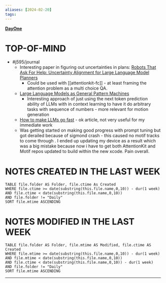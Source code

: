 ```yaml
---
aliases: [2024-02-20]
tags: 
---
```

**[DayOne](dayone://open?date=2024-02-20)**

# TOP-OF-MIND
- #j595/journal 
	- Interesting paper in figuring out uncertainties in plans: [Robots That Ask For Help: Uncertainty Alignment for Large Language Model Planners](https://robot-help.github.io/)
		- Could be used with [[attentionkit-fc]] - at least framing the attention problem as a multi choice QA.
	- [Large Language Models as General Pattern Machines](https://general-pattern-machines.github.io/)
		- Interesting approach of just using the next token prediction ability of LLMs with in context learning to have it do arbitrary tasks with sequence of numbers - more relevant for motion generation
	- [How to make LLMs go fast](https://vgel.me/posts/faster-inference/) - ok article, not very useful for my immediate work
	- Was getting started on making good progress with prompt tuning but got derailed because of sigmond crash - this caused no motif tracks to come through . I ended up updating my device as a result which was a big mistake because now i have to get both AttentionKit and Motif repos updated to build within the new xcode. Pain overall.

# NOTES CREATED IN THE LAST WEEK
``` dataview
TABLE file.folder AS Folder, file.ctime As Created
WHERE file.ctime >= date(substring(this.file.name,0,10)) - dur(1 week) 
AND file.ctime < date(substring(this.file.name,0,10)) 
AND file.folder != "Daily"
SORT file.mtime ASCENDING
```

# NOTES MODIFIED IN THE LAST WEEK
``` dataview
TABLE file.folder AS Folder, file.mtime AS Modified, file.ctime AS Created
WHERE file.mtime >= date(substring(this.file.name,0,10)) - dur(1 week)
AND file.mtime < date(substring(this.file.name,0,10))
AND file.ctime < date(substring(this.file.name,0,10)) - dur(1 week)
AND file.folder != "Daily"
SORT file.mtime ASCENDING
```
---
